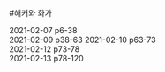 #해커와 화가

2021-02-07 p6-38  
2021-02-09 p38-63
2021-02-10 p63-73  
2021-02-12 p73-78  
2021-02-13 p78-120  
